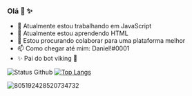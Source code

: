 ### Olá 👋 ✨

- 🔭 Atualmente estou trabalhando em JavaScript
- 🌱 Atualmente estou aprendendo HTML
- 👯 Estou procurando colaborar para uma plataforma melhor
- 📫 Como chegar até mim: Daniel!#0001
- ✨ Pai do bot viking 🤞

![Status Github](https://github-readme-stats.vercel.app/api?username=DanielSDSXX&show_icons=true&theme=radical) [![Top Langs](https://github-readme-stats.vercel.app/api/top-langs/?username=anuraghazra&langs_count=8)](https://github.com/anuraghazra/github-readme-stats)



![805192428520734732](https://user-images.githubusercontent.com/77695301/110166709-818cec80-7dd3-11eb-8fc1-9824bec1689a.png)
